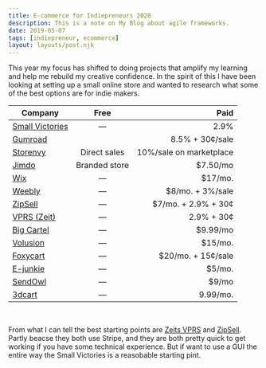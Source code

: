 ```yaml
---
title: E-commerce for Indiepreneurs 2020
description: This is a note on My Blog about agile frameworks.
date: 2019-05-07
tags: [indiepreneur, ecommerce]
layout: layouts/post.njk
---
```


This year my focus has shifted to doing projects that amplify my learning and help me rebuild my creative confidence. <!-- excerpt --> In the spirit of this I have been looking at setting up a small online store and wanted to research what some of the best options are for indie makers.
&nbsp;

| Company             |     Free      |                    Paid |
| ------------------- | :-----------: | ----------------------: |
| [Small Victories]() |       —       |                    2.9% |
| [Gumroad]()         |               |         8.5% + 30¢/sale |
| [Storenvy]()        | Direct sales  | 10%/sale on marketplace |
| [Jimdo]()           | Branded store |               \$7.50/mo |
| [Wix]()             |       —       |                \$17/mo. |
| [Weebly]()          |       —       |       \$8/mo. + 3%/sale |
| [ZipSell]()         |       —       |    \$7/mo. + 2.9% + 30¢ |
| [VPRS (Zeit)]()     |       —       |              2.9% + 30¢ |
| [Big Cartel]()      |       —       |               \$9.99/mo |
| [Volusion]()        |       —       |                \$15/mo. |
| [Foxycart]()        |       —       |     \$20/mo. + 15¢/sale |
| [E-junkie]()        |       —       |                 \$5/mo. |
| [SendOwl]()         |       —       |                  \$9/mo |
| [3dcart]()          |       —       |                9.99/mo. |

&nbsp;

From what I can tell the best starting points are [Zeits VPRS]() and [ZipSell](). Partly beacse they both use Stripe, and they are both pretty quick to get working if you have some technical experience. But if want to use a GUI the entire way the Small Victories is a reasobable starting pint.
